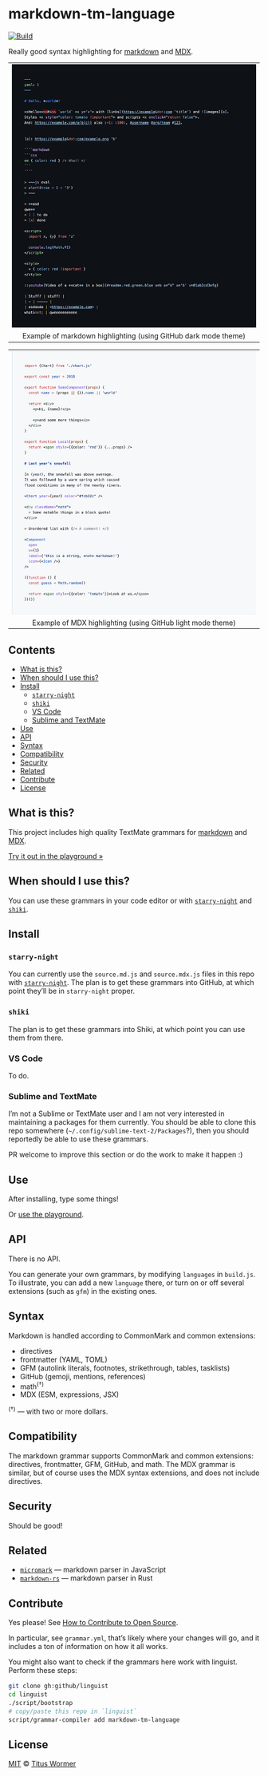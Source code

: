 # markdown-tm-language

[![Build][build-badge]][build]

Really good syntax highlighting for [markdown][] and [MDX][].

<table>
<tr valign="middle">
<td align="center">
  <a href="https://wooorm.com/markdown-tm-language/"><img alt src="screenshot-md-dark.png" width="650"></a>
</td>
</tr>
<tr>
<td align="center">
  Example of markdown highlighting (using GitHub dark mode theme)
</td>
</tr>
</table>

<table>
<tr valign="middle">
<td align="center">
  <a href="https://wooorm.com/markdown-tm-language/"><img alt src="screenshot-mdx-light.png" width="650"></a>
</td>
</tr>
<tr>
<td align="center">
  Example of MDX highlighting (using GitHub light mode theme)
</td>
</tr>
</table>

## Contents

*   [What is this?](#what-is-this)
*   [When should I use this?](#when-should-i-use-this)
*   [Install](#install)
    *   [`starry-night`](#starry-night)
    *   [`shiki`](#shiki)
    *   [VS Code](#vs-code)
    *   [Sublime and TextMate](#sublime-and-textmate)
*   [Use](#use)
*   [API](#api)
*   [Syntax](#syntax)
*   [Compatibility](#compatibility)
*   [Security](#security)
*   [Related](#related)
*   [Contribute](#contribute)
*   [License](#license)

## What is this?

This project includes high quality TextMate grammars for [markdown][] and
[MDX][].

[Try it out in the playground »][demo]

## When should I use this?

You can use these grammars in your code editor or with
[`starry-night`][starry-night] and [`shiki`][shiki].

## Install

### `starry-night`

You can currently use the `source.md.js` and `source.mdx.js` files in this repo
with [`starry-night`][starry-night].
The plan is to get these grammars into GitHub, at which point they’ll be in
`starry-night` proper.

### `shiki`

The plan is to get these grammars into Shiki, at which point you can use them
from there.

### VS Code

To do.

### Sublime and TextMate

I’m not a Sublime or TextMate user and I am not very interested in maintaining
a packages for them currently.
You should be able to clone this repo somewhere
(`~/.config/sublime-text-2/Packages`?),
then you should reportedly be able to use these grammars.

PR welcome to improve this section or do the work to make it happen :)

## Use

After installing, type some things!

Or [use the playground][demo].

## API

There is no API.

You can generate your own grammars, by modifying `languages` in `build.js`.
To illustrate, you can add a new `language` there, or turn on or off several
extensions (such as `gfm`) in the existing ones.

## Syntax

Markdown is handled according to CommonMark and common extensions:

*   directives
*   frontmatter (YAML, TOML)
*   GFM (autolink literals, footnotes, strikethrough, tables, tasklists)
*   GitHub (gemoji, mentions, references)
*   math<sup>(†)</sup>
*   MDX (ESM, expressions, JSX)

<sup>(†)</sup> — with two or more dollars.

## Compatibility

The markdown grammar supports CommonMark and common extensions: directives,
frontmatter, GFM, GitHub, and math.
The MDX grammar is similar, but of course uses the MDX syntax extensions, and
does not include directives.

## Security

Should be good!

## Related

*   [`micromark`](https://github.com/micromark/micromark)
    — markdown parser in JavaScript
*   [`markdown-rs`](https://github.com/wooorm/markdown-rs)
    — markdown parser in Rust

## Contribute

Yes please!
See [How to Contribute to Open Source][contribute].

In particular, see `grammar.yml`, that’s likely where your changes will go,
and it includes a ton of information on how it all works.

You might also want to check if the grammars here work with linguist.
Perform these steps:

```sh
git clone gh:github/linguist
cd linguist
./script/bootstrap
# copy/paste this repo in `linguist`
script/grammar-compiler add markdown-tm-language
```

## License

[MIT][license] © [Titus Wormer][author]

<!-- Definitions -->

[build-badge]: https://github.com/wooorm/markdown-tm-language/workflows/main/badge.svg

[build]: https://github.com/wooorm/markdown-tm-language/actions

[license]: license

[author]: https://wooorm.com

[contribute]: https://opensource.guide/how-to-contribute/

[markdown]: https://commonmark.org

[mdx]: https://mdxjs.com

[demo]: https://wooorm.com/markdown-tm-language/

[starry-night]: https://github.com/wooorm/starry-night

[shiki]: https://github.com/shikijs/shiki
